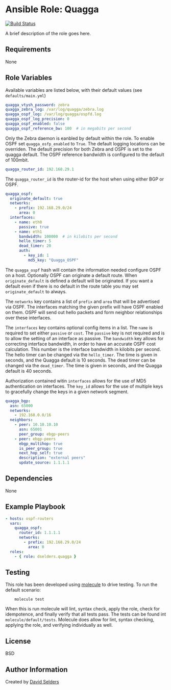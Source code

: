 # Ansible Role: Quagga

[![Build Status](https://travis-ci.org/dselders/ansible-role-quagga.svg?branch=master)](https://travis-ci.org/dselders/ansible-role-quagga)

A brief description of the role goes here.

## Requirements

None

## Role Variables

Available variables are listed below, with their default values (see
`defaults/main.yml`)

```yaml
quagga_vtysh_password: zebra
quagga_zebra_log: /var/log/quagga/zebra.log
quagga_ospf_log: /var/log/quagga/ospfd.log
quagga_ospf_log_precision: 0
quagga_ospf_enabled: false
quagga_ospf_reference_bw: 100  # in megabits per second
```

Only the Zebra daemon is eanbled by default within the role.  To enable OSPF
set `quagga_osfp_enabled` to `True`.  The default logging locations can be
overriden.  The default precision for both Zebra and OSPF is set to the quagga
default.  The OSPF reference bandwidth is configured to the default of 100mbit.

```yaml
quagga_router_id: 192.168.29.1
```

The `quagga_router_id` is the router-id for the host when using either BGP or
OSPF.

```yaml
quagga_ospf:
  originate_default: true
  networks:
    - prefix: 192.168.29.0/24
      area: 0
  interfaces:
    - name: eth0
      passive: true
    - name: eth1
      bandwidth: 100000  # in kilobits per second
      hello_timer: 5
      dead_timer: 20
      auth:
        - key_id: 1
          md5_key: "Quagga_OSPF"
```

The `quagga_ospf` hash will contain the information needed configure OSPF on a
host.  Optionally OSPF can originate a default route.  When `originate_default`
is defined a default will be originated.  If you want a default even if there is
no default in the route table you may set `originate_default` to always.

The `networks` key contains a list of `prefix` and `area` that will be
advertised via OSPF.  The interfaces matching the given prefix will have OSPF
enabled on them.  OSPF will send out hello packets and form neighbor
relationships over these interfaces.

The `interfaces` key contains optional config items in a list.  The `name` is
required to set either `passive` or `cost`.  The `passive` key is not required
and is to allow the setting of an interface as passive.  The `bandwidth` key
allows for correcting interface bandwidth, in order to have an accurate OSPF
cost calculation.  This number is the interface bandwidth in kilobits per
second.  The hello timer can be changed via the `hello_timer`.  The time is
given in seconds, and the Quagga default is 10 seconds.  The dead timer can be
changed via the `dead_timer`.  The time is given in seconds, and the Quagga
default is 40 seconds.

Authorization contained witin `interfaces` allows for the use of MD5
authentication on interfaces.  The `key_id` allows for the use of multiple keys
to gracefully change the keys in a given network segment.

```yaml
quagga_bgp:
  asn: 65000
  networks:
    - 192.168.0.0/16
  neighbors:
    - peer: 10.10.10.10
      asn: 65001
      peer_group: ebgp-peers
    - peer: ebgp-peers
      ebgp_multihop: true
      is_peer_group: true
      next_hop_self: true
      description: "external peers"
      update_source: 1.1.1.1
```

## Dependencies

None

## Example Playbook

```yaml
- hosts: ospf-routers
  vars:
    quagga_ospf:
      router_id: 1.1.1.1
      networks:
        - prefix: 192.168.29.0/24
          area: 0
  roles:
    - { role: dselders.quagga }
```

## Testing

This role has been developed using
[molecule](https://molecule.readthedocs.io/en/latest/) to drive testing.  To run
the default scenario:

        molecule test

When this is run molecule will lint, syntax check, apply the role, check for
idempotence, and finally verify that all tests pass.  The tests can be found int
`molecule/default/tests`.  Molecule does allow for lint, syntax checking,
applying the role, and verifying individually as well.

## License

BSD

## Author Information

Created by [David Selders](https://github.com/dselders)
